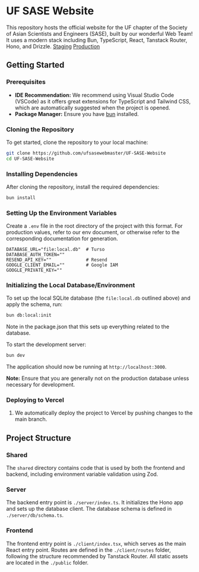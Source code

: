 # UF SASE Website

This repository hosts the official website for the UF chapter of the Society of Asian Scientists and Engineers (SASE), built by our wonderful Web Team! It uses a modern stack including Bun, TypeScript, React, Tanstack Router, Hono, and Drizzle.
[Staging](https://uf-sase-website.vercel.app)
[Production](https://ufsase.com)

## Getting Started

### Prerequisites

- **IDE Recommendation:** We recommend using Visual Studio Code (VSCode) as it offers great extensions for TypeScript and Tailwind CSS, which are automatically suggested when the project is opened.
- **Package Manager:** Ensure you have [bun](https://bun.sh/) installed.

### Cloning the Repository

To get started, clone the repository to your local machine:

```bash
git clone https://github.com/ufsasewebmaster/UF-SASE-Website
cd UF-SASE-Website
```

### Installing Dependencies

After cloning the repository, install the required dependencies:

```bash
bun install
```

### Setting Up the Environment Variables

Create a `.env` file in the root directory of the project with this format. For production values, refer to our env document, or otherwise refer to the corresponding documentation for generation. 
```
DATABASE_URL="file:local.db"  # Turso
DATABASE_AUTH_TOKEN=""
RESEND_API_KEY=""             # Resend
GOOGLE_CLIENT_EMAIL=""        # Google IAM
GOOGLE_PRIVATE_KEY=""
```

### Initializing the Local Database/Environment

To set up the local SQLite database (the `file:local.db` outlined above) and apply the schema, run:

```bash
bun db:local:init
```
Note in the package.json that this sets up everything related to the database.

To start the development server:

```bash
bun dev
```

The application should now be running at `http://localhost:3000`.

**Note:** Ensure that you are generally not on the production database unless necessary for development.

### Deploying to Vercel

1. We automatically deploy the project to Vercel by pushing changes to the main branch. 

## Project Structure

### Shared

The `shared` directory contains code that is used by both the frontend and backend, including environment variable validation using Zod.

### Server

The backend entry point is `./server/index.ts`. It initializes the Hono app and sets up the database client. The database schema is defined in `./server/db/schema.ts`.

### Frontend

The frontend entry point is `./client/index.tsx`, which serves as the main React entry point. Routes are defined in the `./client/routes` folder, following the structure recommended by Tanstack Router. All static assets are located in the `./public` folder.
